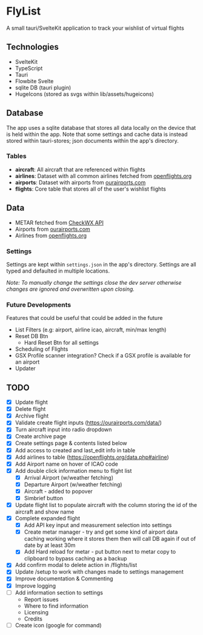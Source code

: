 # FlyList

A small tauri/SvelteKit application to track your wishlist of virtual flights

## Technologies

- SvelteKit
- TypeScript
- Tauri
- Flowbite Svelte
- sqlite DB (tauri plugin)
- HugeIcons (stored as svgs within lib/assets/hugeicons)

## Database

The app uses a sqlite database that stores all data locally on the device that is held within the app. Note that some settings and cache data is instead stored within tauri-stores; json documents within the app's directory.

### Tables

- **aircraft**: All aircraft that are referenced within flights
- **airlines**: Dataset with all common airlines fetched from [openflights.org](https://openflights.org/data.php#airline)
- **airports**: Dataset with airports from [ourairports.com](https://ourairports.com/data/)
- **flights**: Core table that stores all of the user's wishlist flights

## Data

- METAR fetched from [CheckWX API](https://www.checkwxapi.com/)
- Airports from [ourairports.com](https://ourairports.com/data/)
- Airlines from [openflights.org](https://openflights.org/data.php#airline)

### Settings

Settings are kept within `settings.json` in the app's directory. Settings are all typed and defaulted in multiple locations.

_Note: To manually change the settings close the dev server otherwise changes are ignored and overwritten upon closing._

### Future Developments

Features that could be useful that could be added in the future

- List Filters (e.g: airport, airline icao, aircraft, min/max length)
- Reset DB Btn
  - Hard Reset Btn for all settings
- Scheduling of Flights
- GSX Profile scanner integration? Check if a GSX profile is available for an airport
- Updater

## TODO

- [X] Update flight
- [X] Delete flight
- [X] Archive flight
- [X] Validate create flight inputs (<https://ourairports.com/data/>)
- [X] Turn aircraft input into radio dropdown
- [X] Create archive page
- [X] Create settings page & contents listed below
- [X] Add access to created and last_edit info in table
- [X] Add airlines to table (<https://openflights.org/data.php#airline>)
- [X] Add Airport name on hover of ICAO code
- [X] Add double click information menu to flight list
  - [X] Arrival Airport (w/weather fetching)
  - [X] Departure Airport (w/weather fetching)
  - [X] Aircraft - added to popover
  - [X] Simbrief button
- [X] Update flight list to populate aircraft with the column storing the id of the aircraft and show name
- [X] Complete expanded flight
  - [X] Add API key input and measurement selection into settings
  - [X] Create metar manager - try and get some kind of airport data caching working where it stores them then will call DB again if out of date by at least 30m
  - [X] Add Hard reload for metar - put button next to metar copy to clipboard to bypass caching as a backup
- [X] Add confirm modal to delete action in /flights/list
- [X] Update /setup to work with changes made to settings management
- [X] Improve documentation & Commenting
- [X] Improve logging
- [ ] Add information section to settings
  - Report issues
  - Where to find information
  - Licensing
  - Credits
- [ ] Create icon (google for command)
